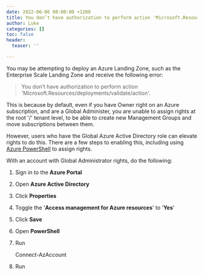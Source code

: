 ```yaml
---
date: 2022-06-06 00:00:00 +1200
title: You don’t have authorization to perform action 'Microsoft.Resources/deployments/validate/action'.
author: Luke
categories: []
toc: false
header:
  teaser: ''

---
```

You may be attempting to deploy an Azure Landing Zone, such as the Enterprise Scale Landing Zone and receive the following error:

> You don’t have authorization to perform action 'Microsoft.Resources/deployments/validate/action'.

This is because by default, even if you have Owner right on an Azure subscription, and are a Global Administer, you are unable to assign rights at the root '/' tenant level, to be able to create new Management Groups and move subscriptions between them.

However, users who have the Global Azure Active Directory role can elevate rights to do this.  There are a few steps to enabling this, including using [Azure PowerShell](https://docs.microsoft.com/en-us/powershell/azure/what-is-azure-powershell?WT.mc_id=AZ-MVP-5004796 "Azure PowerShell") to assign rights.

With an account with Global Administrator rights, do the following:

1. Sign in to the **Azure Portal**
2. Open **Azure Active Directory**
3. Click **Properties**
4. Toggle the '**Access management for Azure resources**' to '**Yes**'
5. Click **Save**
6. Open **PowerShell**
7. Run

    Connect-AzAccount
    
8. Run
